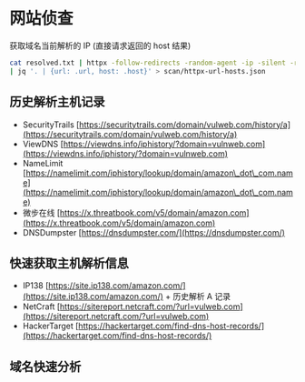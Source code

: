 # 网站侦查

获取域名当前解析的 IP (直接请求返回的 host 结果)

```bash
cat resolved.txt | httpx -follow-redirects -random-agent -ip -silent -retries 3 -json \
| jq '. | {url: .url, host: .host}' > scan/httpx-url-hosts.json
```

## 历史解析主机记录

* SecurityTrails [https://securitytrails.com/domain/vulweb.com/history/a](https://securitytrails.com/domain/vulweb.com/history/a)
* ViewDNS [https://viewdns.info/iphistory/?domain=vulnweb.com](https://viewdns.info/iphistory/?domain=vulnweb.com)
* NameLimit [https://namelimit.com/iphistory/lookup/domain/amazon\_dot\_com.name](https://namelimit.com/iphistory/lookup/domain/amazon\_dot\_com.name)
* 微步在线 [https://x.threatbook.com/v5/domain/amazon.com](https://x.threatbook.com/v5/domain/amazon.com)
* DNSDumpster [https://dnsdumpster.com/](https://dnsdumpster.com/)

## 快速获取主机解析信息

* IP138 [https://site.ip138.com/amazon.com/](https://site.ip138.com/amazon.com/) + 历史解析 A 记录
* NetCraft [https://sitereport.netcraft.com/?url=vulweb.com](https://sitereport.netcraft.com/?url=vulweb.com)
* HackerTarget [https://hackertarget.com/find-dns-host-records/](https://hackertarget.com/find-dns-host-records/)

## 域名快速分析
